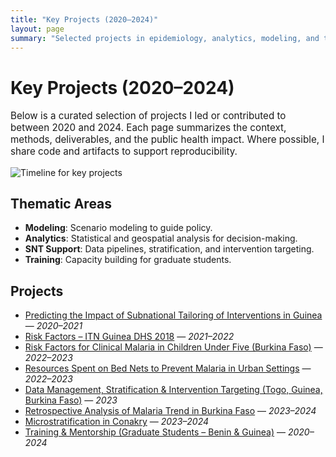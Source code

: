 ```yaml
---
title: "Key Projects (2020–2024)"
layout: page
summary: "Selected projects in epidemiology, analytics, modeling, and training."
---
```


# Key Projects (2020–2024)

<p style="font-size:0.95rem;">
Below is a curated selection of projects I led or contributed to between 2020 and 2024. Each page summarizes the context, methods, deliverables, and the public health impact. Where possible, I share code and artifacts to support reproducibility.
</p>

![Timeline for key projects](images/timeline_projects.png)

## Thematic Areas
- **Modeling**: Scenario modeling to guide policy.
- **Analytics**: Statistical and geospatial analysis for decision-making.
- **SNT Support**: Data pipelines, stratification, and intervention targeting.
- **Training**: Capacity building for graduate students.

## Projects
- [Predicting the Impact of Subnational Tailoring of Interventions in Guinea](subnational-tailoring-guinea.md) — *2020–2021*
- [Risk Factors – ITN Guinea DHS 2018](itn-ownership-use-guinea-dhs2018.md) — *2021–2022*
- [Risk Factors for Clinical Malaria in Children Under Five (Burkina Faso)](risk-factors-ufive-burkina.md) — *2022–2023*
- [Resources Spent on Bed Nets to Prevent Malaria in Urban Settings](itn-spending-urban-settings.md) — *2022–2023*
- [Data Management, Stratification & Intervention Targeting (Togo, Guinea, Burkina Faso)](snt-stratification-targeting.md) — *2023*
- [Retrospective Analysis of Malaria Trend in Burkina Faso](retrospective-trend-burkina.md) — *2023–2024*
- [Microstratification in Conakry](microstratification-conakry.md) — *2023–2024*
- [Training & Mentorship (Graduate Students – Benin & Guinea)](training-mentorship-2020-2024.md) — *2020–2024*
